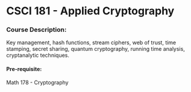 # CSCI 181 - Applied Cryptography

### Course Description:
Key management, hash functions, stream ciphers, web of trust, time stamping, secret sharing, quantum cryptography, running time analysis, cryptanalytic techniques.
#### Pre-requisite:
Math 178 - Cryptography
